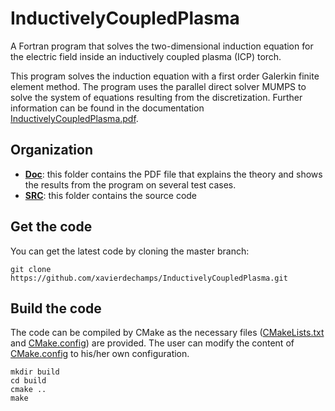 # InductivelyCoupledPlasma 
A Fortran program that solves the two-dimensional induction equation for the electric field inside an inductively coupled plasma (ICP) torch.

This program solves the induction equation with a first order Galerkin finite element method. The program uses the parallel direct solver MUMPS to solve the system of equations resulting from the discretization. 
Further information can be found in the documentation [InductivelyCoupledPlasma.pdf](doc/InductivelyCoupledPlasma.pdf).

## Organization

* [**Doc**](https://github.com/xavierdechamps/InductivelyCoupledPlasma/tree/master/doc): this folder contains the PDF file that explains the theory and shows the results from the program on several test cases.
* [**SRC**](https://github.com/xavierdechamps/InductivelyCoupledPlasma/tree/master/SRC): this folder contains the source code

## Get the code

You can get the latest code by cloning the master branch:

```
git clone https://github.com/xavierdechamps/InductivelyCoupledPlasma.git
```

## Build the code

The code can be compiled by CMake as the necessary files ([CMakeLists.txt](CMakeLists.txt) and [CMake.config](CMake.config)) are provided.
The user can modify the content of [CMake.config](CMake.config) to his/her own configuration.

```
mkdir build
cd build
cmake ..
make
```
